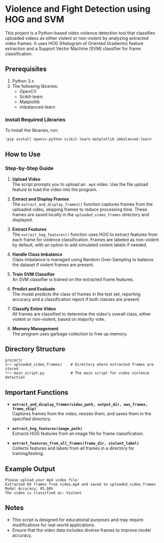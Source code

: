 # Violence and Fight Detection using HOG and SVM

This project is a Python-based video violence detection tool that classifies uploaded videos as either violent or non-violent by analyzing extracted video frames. It uses HOG (Histogram of Oriented Gradients) feature extraction and a Support Vector Machine (SVM) classifier for frame classification.

## Prerequisites

1. Python 3.x
2. The following libraries:
    - OpenCV
    - Scikit-learn
    - Matplotlib
    - imbalanced-learn

### Install Required Libraries
To install the libraries, run:
```python
!pip install opencv-python scikit-learn matplotlib imbalanced-learn
```

## How to Use

### Step-by-Step Guide

1. **Upload Video**  
   The script prompts you to upload an `.mp4` video. Use the file upload feature to load the video into the program.

2. **Extract and Display Frames**  
   The `extract_and_display_frames()` function captures frames from the uploaded video, skipping frames to reduce processing time. These frames are saved locally in the `uploaded_video_frames` directory and displayed.

3. **Extract Features**  
   The `extract_hog_features()` function uses HOG to extract features from each frame for violence classification. Frames are labeled as non-violent by default, with an option to add simulated violent labels if needed.

4. **Handle Class Imbalance**  
   Class imbalance is managed using Random Over-Sampling to balance the dataset if violent frames are present.

5. **Train SVM Classifier**  
   An SVM classifier is trained on the extracted frame features.

6. **Predict and Evaluate**  
   The model predicts the class of frames in the test set, reporting accuracy and a classification report if both classes are present.

7. **Classify Entire Video**  
   All frames are classified to determine the video's overall class, either violent or non-violent, based on majority vote.

8. **Memory Management**  
   The program uses garbage collection to free up memory.

## Directory Structure

```
project/
├── uploaded_video_frames/    # Directory where extracted frames are stored
└── main_script.py            # The main script for video violence detection
```

## Important Functions

- **`extract_and_display_frames(video_path, output_dir, max_frames, frame_skip)`**  
  Captures frames from the video, resizes them, and saves them in the specified directory.

- **`extract_hog_features(image_path)`**  
  Extracts HOG features from an image file for frame classification.

- **`extract_features_from_all_frames(frame_dir, violent_label)`**  
  Collects features and labels from all frames in a directory for training/testing.

## Example Output

```
Please upload your mp4 video file:
Extracted 60 frames from video.mp4 and saved to uploaded_video_frames
Model Accuracy: 85.00%
The video is classified as: Violent
```

## Notes
- This script is designed for educational purposes and may require modifications for real-world applications.
- Ensure that the video data includes diverse frames to improve model accuracy.
